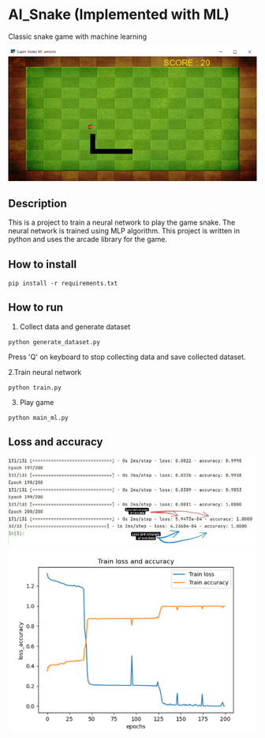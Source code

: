 # AI_Snake (Implemented with ML)
Classic snake game with machine learning

![MY Snake](https://github.com/FahimeMirveisi/AI_Snake/blob/main/assets/my%20game%20board.png)
## Description

This is a project to train a neural network to play the game snake.
The neural network is trained using MLP algorithm.
This project is written in python and uses the arcade library for the game.

## How to install
```
pip install -r requirements.txt
```

## How to run

1. Collect data and generate dataset
```
python generate_dataset.py
```
Press 'Q' on keyboard to stop collecting data and save collected dataset.

2.Train neural network
```
python train.py
```
3. Play game
```
python main_ml.py
```

## Loss and accuracy

![MY Snake](https://github.com/FahimeMirveisi/AI_Snake/blob/main/assets/test%20and%20train%20loss%20and%20accuracyy.png)
![MY Snake](https://github.com/FahimeMirveisi/AI_Snake/blob/main/assets/plot%20of%20test%20and%20train%20accuracy.png)


